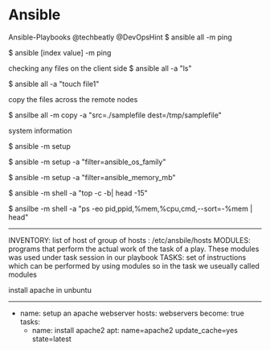 # Ansible
Ansible-Playbooks
@techbeatly
@DevOpsHint
$ ansible all -m ping

$ ansible <host group>[index value] -m ping

checking any files on the client side
$ ansible all -a "ls"

$ ansible all -a "touch file1"

copy the files across the remote nodes

$ ansilbe all -m copy -a "src=./samplefile dest=/tmp/samplefile"

system information

$ ansible <hostgroup> -m setup

$ ansible <hostgroup> -m setup -a "filter=ansible_os_family"

$ ansible <hostgroup> -m setup -a "filter=ansible_memory_mb"

$ ansible <hostgroup> -m shell -a "top -c -b| head -15"

$ ansilbe <hostgroup> -m shell -a "ps -eo pid,ppid,%mem,%cpu,cmd,--sort=-%mem | head"

-------------------------------
INVENTORY: list of host of group of hosts : /etc/ansbile/hosts
MODULES: programs that perform the actual work of the task of a play. These modules was used under task session in our playbook
TASKS: set of instructions which can be performed by using modules so in the task we useually called modules


install apache in unbuntu

---
- name: setup an apache webserver
  hosts: webservers
  become: true
  tasks:
    - name: install apache2
      apt: name=apache2 update_cache=yes state=latest
